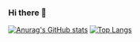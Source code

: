 ### Hi there 👋

[![Anurag's GitHub stats](https://github-readme-stats.vercel.app/api?username=derek-eckhardt-schmidt)](https://github.com/anuraghazra/github-readme-stats)
[![Top Langs](https://github-readme-stats.vercel.app/api/top-langs/?username=derek-eckhardt-schmidt)](https://github.com/anuraghazra/github-readme-stats)

<!--
**derek-eckhardt-schmidt/derek-eckhardt-schmidt** is a ✨ _special_ ✨ repository because its `README.md` (this file) appears on your GitHub profile.

Here are some ideas to get you started:

- 🔭 I’m currently working on ...
- 🌱 I’m currently learning ...
- 👯 I’m looking to collaborate on ...
- 🤔 I’m looking for help with ...
- 💬 Ask me about ...
- 📫 How to reach me: ...
- 😄 Pronouns: ...
- ⚡ Fun fact: ...
-->
